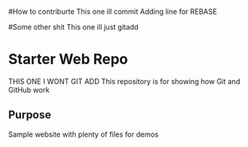 #How to contriburte
This one ill commit
Adding line for REBASE

#Some other shit
This one ill just gitadd
# Starter Web Repo

THIS ONE I WONT GIT ADD
This repository is for showing how Git and GitHub work

## Purpose

Sample website with plenty of files for demos
